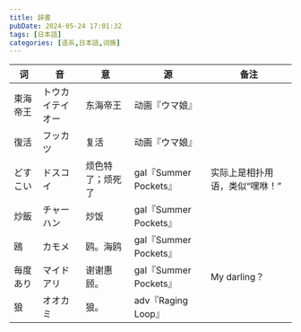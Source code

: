 ```yaml
---
title: 辞書
pubDate: 2024-05-24 17:01:32
tags: [日本語]
categories: [语系,日本語,词簇]
---
```


| 词       | 音               | 意               | 源                    | 备注                           |
| -------- | ---------------- | ---------------- | --------------------- | ------------------------------ |
| 東海帝王 | トウカイテイオー | 东海帝王         | 动画『ウマ娘』        |                                |
| 復活     | フッカツ         | 复活             | 动画『ウマ娘』        |                                |
| どすこい | ドスコイ         | 烦色特了；烦死了 | gal『Summer Pockets』 | 实际上是相扑用语，类似“嘿咻！” |
| 炒飯     | チャーハン       | 炒饭             | gal『Summer Pockets』 |                                |
| 鴎       | カモメ           | 鸥。海鸥         | gal『Summer Pockets』 |                                |
| 毎度あり | マイドアリ       | 谢谢惠顾。       | gal『Summer Pockets』 | My darling？                   |
| 狼       | オオカミ         | 狼。             | adv『Raging Loop』    |                                |

